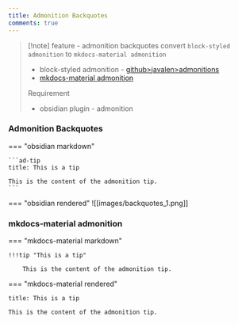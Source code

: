 ```yaml
---
title: Admonition Backquotes
comments: true
---
```

> [!note]  feature - admonition backquotes
> convert `block-styled admonition` to `mkdocs-material admonition`
> 
> - block-styled admonition - [github>javalen>admonitions](https://github.com/javalent/admonitions)
> - [mkdocs-material admonition](https://squidfunk.github.io/mkdocs-material/reference/admonitions/)
>   
>  Requirement
>  - obsidian plugin - admonition

###  Admonition Backquotes

=== "obsidian markdown"
~~~
```ad-tip
title: This is a tip

This is the content of the admonition tip.
```
~~~

=== "obsidian rendered"
![[images/backquotes_1.png]]

### mkdocs-material admonition

=== "mkdocs-material markdown"

```
!!!tip "This is a tip"

    This is the content of the admonition tip.
```

=== "mkdocs-material rendered"

```ad-tip
title: This is a tip

This is the content of the admonition tip.
```